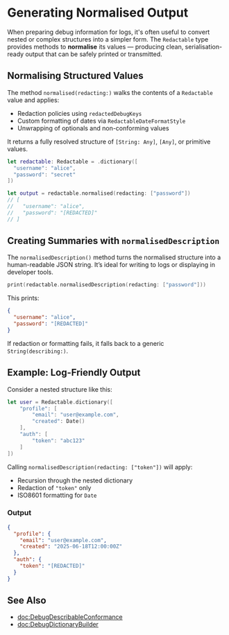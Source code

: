 # Generating Normalised Output

When preparing debug information for logs, it's often useful to convert nested or complex structures into a simpler form. The `Redactable` type provides methods to **normalise** its values — producing clean, serialisation-ready output that can be safely printed or transmitted.

## Normalising Structured Values

The method `normalised(redacting:)` walks the contents of a `Redactable` value and applies:

- Redaction policies using `redactedDebugKeys`
- Custom formatting of dates via `RedactableDateFormatStyle`
- Unwrapping of optionals and non-conforming values

It returns a fully resolved structure of `[String: Any]`, `[Any]`, or primitive values.

```swift
let redactable: Redactable = .dictionary([
  "username": "alice",
  "password": "secret"
])

let output = redactable.normalised(redacting: ["password"])
// [
//   "username": "alice",
//   "password": "[REDACTED]"
// ]
```

## Creating Summaries with `normalisedDescription`

The `normalisedDescription()` method turns the normalised structure into a human-readable JSON string. It’s ideal for writing to logs or displaying in developer tools.

```swift
print(redactable.normalisedDescription(redacting: ["password"]))
```

This prints:

```json
{
  "username": "alice",
  "password": "[REDACTED]"
}
```

If redaction or formatting fails, it falls back to a generic `String(describing:)`.

## Example: Log-Friendly Output

Consider a nested structure like this:

```swift
let user = Redactable.dictionary([
    "profile": [
        "email": "user@example.com",
        "created": Date()
    ],
    "auth": [
        "token": "abc123"
    ]
])
```

Calling `normalisedDescription(redacting: ["token"])` will apply:

- Recursion through the nested dictionary
- Redaction of `"token"` only
- ISO8601 formatting for `Date`

### Output

```json
{
  "profile": {
    "email": "user@example.com",
    "created": "2025-06-18T12:00:00Z"
  },
  "auth": {
    "token": "[REDACTED]"
  }
}
```

## See Also

- <doc:DebugDescribableConformance>
- <doc:DebugDictionaryBuilder>
